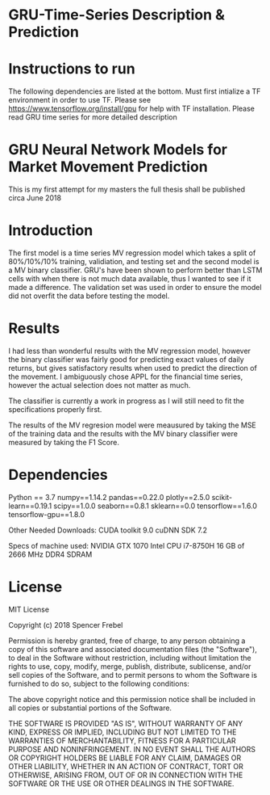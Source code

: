 # GRU-Time-Series Description & Prediction

# Instructions to run
The following dependencies are listed at the bottom. Must first intialize a TF environment in order to use TF. 
Please see https://www.tensorflow.org/install/gpu for help with TF installation.
Please read GRU time series for more detailed description


# GRU Neural Network Models for Market Movement Prediction

This is my first attempt for my masters the full thesis shall be published circa June 2018 

# Introduction
The first model is a time series MV regression model which takes a split of 80%/10%/10% training, validiation, and testing set and the second model is a MV binary classifier. GRU's have been shown to perform better than LSTM cells with when there is not much data available, thus I wanted to see if it made a difference. The validation set was used in order to ensure the model did not overfit the data before testing the model. 


# Results
I had less than wonderful results with the MV regression model, however the binary classifier was fairly good for predicting exact values of daily returns, but gives satisfactory results when used to predict the direction of the movement.
I ambiguously chose APPL for the financial time series, however the actual selection does not matter as much. 

The classifier is currently a work in progress as I will still need to fit the specifications properly first.


The results of the MV regresion model were meausured by taking the MSE of the training data and the results with the MV binary classifier were measured by taking the F1 Score. 

# Dependencies
Python == 3.7
numpy==1.14.2 
pandas==0.22.0 
plotly==2.5.0 
scikit-learn==0.19.1 
scipy==1.0.0 
seaborn==0.8.1 
sklearn==0.0 
tensorflow==1.6.0 
tensorflow-gpu==1.8.0 

Other Needed Downloads:
CUDA toolkit 9.0
cuDNN SDK 7.2

Specs of machine used:
NVIDIA GTX 1070
Intel CPU i7-8750H
16 GB of 2666 MHz DDR4 SDRAM


# License

MIT License

Copyright (c) 2018 Spencer Frebel

Permission is hereby granted, free of charge, to any person obtaining a copy of this software and associated documentation files (the "Software"), to deal in the Software without restriction, including without limitation the rights to use, copy, modify, merge, publish, distribute, sublicense, and/or sell copies of the Software, and to permit persons to whom the Software is furnished to do so, subject to the following conditions:

The above copyright notice and this permission notice shall be included in all copies or substantial portions of the Software.

THE SOFTWARE IS PROVIDED "AS IS", WITHOUT WARRANTY OF ANY KIND, EXPRESS OR IMPLIED, INCLUDING BUT NOT LIMITED TO THE WARRANTIES OF MERCHANTABILITY, FITNESS FOR A PARTICULAR PURPOSE AND NONINFRINGEMENT. IN NO EVENT SHALL THE AUTHORS OR COPYRIGHT HOLDERS BE LIABLE FOR ANY CLAIM, DAMAGES OR OTHER LIABILITY, WHETHER IN AN ACTION OF CONTRACT, TORT OR OTHERWISE, ARISING FROM, OUT OF OR IN CONNECTION WITH THE SOFTWARE OR THE USE OR OTHER DEALINGS IN THE SOFTWARE.

